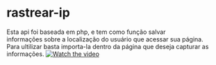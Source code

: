 # rastrear-ip

Esta api foi baseada em php, e tem como função salvar</br>
informações sobre a localização do usuário que acessar sua página.</br>
Para ultilizar basta importa-la dentro da página que deseja capturar as</br>
informações.
[![Watch the video](https://i.imgur.com/vKb2F1B.png)](https://youtu.be/8Bw0Qq_IcIA)
